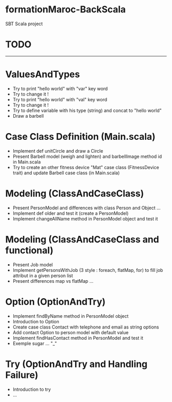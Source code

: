 # formationMaroc-BackScala
SBT Scala project

# TODO

----------

# ValuesAndTypes
- Try to print "hello world" with "var" key word
- Try to change it !
- Try to print "hello world" with "val" key word
- Try to change it !
- Try to define variable with his type (string) and concat to "hello world"
- Draw a barbell

# Case Class Definition (Main.scala)
- Implement def unitCircle and draw a Circle
- Present Barbell model (weigh and lighten) and barbellImage method id in Main.scala
- Try to create an other fitness device "Mat" case class (FitnessDevice trait) and update Barbell case class (in Main.scala)

# Modeling (ClassAndCaseClass)
- Present PersonModel and differences with class Person and Object ...
- Implement def older and test it (create a PersonModel)
- Implement changeAllName method in PersonModel object and test it

# Modeling (ClassAndCaseClass and functional)
- Present Job model
- Implement getPersonsWithJob (3 style : foreach, flatMap, for) to fill job attribut in a given person list
- Present differences map vs flatMap ...

# Option (OptionAndTry)
- Implement findByName method in PersonModel object
- Introduction to Option
- Create case class Contact with telephone and email as string options
- Add contact Option to person model with default value
- Implement findHasContact method in PersonModel and test it
- Exemple sugar ... "_"

# Try (OptionAndTry and Handling Failure)
- Introduction to try
- ...